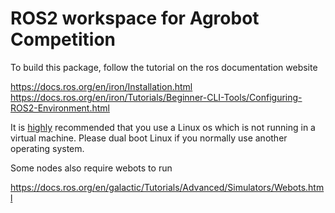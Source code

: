 # ROS2 workspace for Agrobot Competition

To build this package, follow the tutorial on the ros documentation website

https://docs.ros.org/en/iron/Installation.html \
https://docs.ros.org/en/iron/Tutorials/Beginner-CLI-Tools/Configuring-ROS2-Environment.html

It is <u>highly</u> recommended that you use a Linux os which is not running in a virtual machine.
Please dual boot Linux if you normally use another operating system.

Some nodes also require webots to run

https://docs.ros.org/en/galactic/Tutorials/Advanced/Simulators/Webots.html